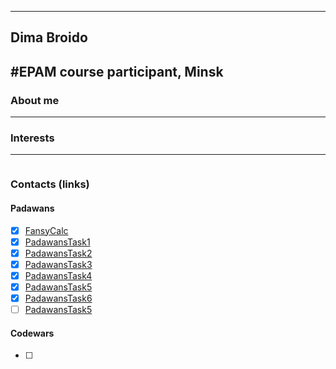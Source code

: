 
___
## Dima Broido

#EPAM course participant, Minsk
---
### About me
---



### Interests
---
```markdown

```

### Contacts (links)


#### Padawans
- [x] [FansyCalc](https://github.com/dimabroido/FancyCalc)
- [x] [PadawansTask1](https://github.com/dimabroido/PadawansTask1)
- [x] [PadawansTask2](https://github.com/dimabroido/PadawansTask2)
- [x] [PadawansTask3](https://github.com/dimabroido/PadawansTask3)
- [x] [PadawansTask4](https://github.com/dimabroido/PadawansTask4)
- [x] [PadawansTask5](https://github.com/dimabroido/PadawansTask5)
- [x] [PadawansTask6](https://github.com/dimabroido/PadawansTask6)
- [ ] [PadawansTask5](https://github.com/dimabroido/PadawansTask13)

#### Codewars
- [ ]
